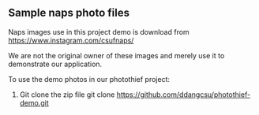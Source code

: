 ## Sample naps photo files
Naps images use in this project demo is download from
https://www.instagram.com/csufnaps/

We are not the original owner of these images and merely use it
to demonstrate our application.

To use the demo photos in our photothief project:

1.  Git clone the zip file
   git clone https://github.com/ddangcsu/photothief-demo.git

